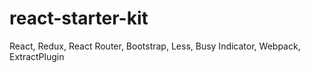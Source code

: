 # react-starter-kit
React, Redux, React Router, Bootstrap, Less, Busy Indicator, Webpack, ExtractPlugin
